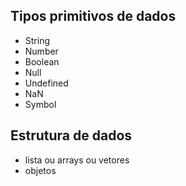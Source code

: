 ## Tipos primitivos de dados

- String
- Number
- Boolean
- Null
- Undefined
- NaN
- Symbol

## Estrutura de dados

- lista ou arrays ou vetores
- objetos
